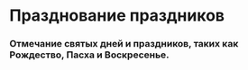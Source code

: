 # Празднование праздников 
### Отмечание святых дней и праздников, таких как Рождество, Пасха и Воскресенье.